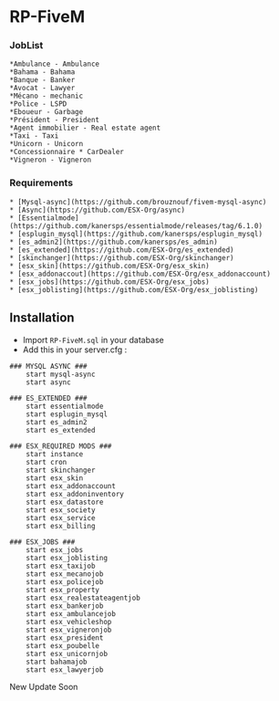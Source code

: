 # RP-FiveM


### JobList
	
	*Ambulance - Ambulance
	*Bahama - Bahama
	*Banque - Banker
	*Avocat - Lawyer
	*Mécano - mechanic
	*Police - LSPD
	*Eboueur - Garbage
	*Président - President
	*Agent immobilier - Real estate agent
	*Taxi - Taxi
	*Unicorn - Unicorn
	*Concessionnaire * CarDealer
	*Vigneron - Vigneron

### Requirements
		
	* [Mysql-async](https://github.com/brouznouf/fivem-mysql-async)
	* [Async](https://github.com/ESX-Org/async)
	* [Essentialmode](https://github.com/kanersps/essentialmode/releases/tag/6.1.0)
	* [esplugin_mysql](https://github.com/kanersps/esplugin_mysql)
	* [es_admin2](https://github.com/kanersps/es_admin)
	* [es_extended](https://github.com/ESX-Org/es_extended)
	* [skinchanger](https://github.com/ESX-Org/skinchanger)
	* [esx_skin](https://github.com/ESX-Org/esx_skin)
	* [esx_addonaccout](https://github.com/ESX-Org/esx_addonaccount)
	* [esx_jobs](https://github.com/ESX-Org/esx_jobs)
	* [esx_joblisting](https://github.com/ESX-Org/esx_joblisting)

## Installation
- Import `RP-FiveM.sql` in your database
- Add this in your server.cfg :

```
### MYSQL ASYNC ###
	start mysql-async
	start async
	
### ES_EXTENDED ###
	start essentialmode
	start esplugin_mysql
    start es_admin2
    start es_extended

### ESX_REQUIRED MODS ###
	start instance
    start cron
    start skinchanger
    start esx_skin
    start esx_addonaccount
    start esx_addoninventory
    start esx_datastore    
    start esx_society
    start esx_service
    start esx_billing

### ESX_JOBS ###
 	start esx_jobs
    start esx_joblisting
    start esx_taxijob
    start esx_mecanojob
    start esx_policejob
    start esx_property
    start esx_realestateagentjob
    start esx_bankerjob
    start esx_ambulancejob
    start esx_vehicleshop
    start esx_vigneronjob
    start esx_president
    start esx_poubelle
    start esx_unicornjob
    start bahamajob
    start esx_lawyerjob

```


New Update Soon
